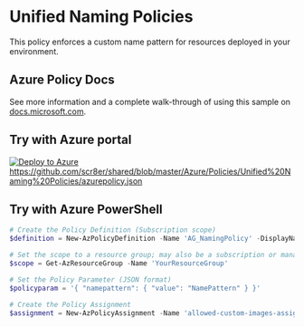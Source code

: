 # Unified Naming Policies

This policy enforces a custom name pattern for resources deployed in your environment. 

## Azure Policy Docs

See more information and a complete walk-through of using this sample on
[docs.microsoft.com](https://docs.microsoft.com/azure/governance/policy/samples/allowed-custom-images).

## Try with Azure portal

[![Deploy to Azure](http://azuredeploy.net/deploybutton.png)](https://portal.azure.com/?#blade/Microsoft_Azure_Policy/CreatePolicyDefinitionBlade/uri/https%3A%2F%2Fgithubusercontent.com%2FScr8er%2Fshared%2Fblob%2Fmaster%2FAzure%2FPolicies%2FUnified%20naming%20policies%2Fazurepolicy.json)
https://github.com/scr8er/shared/blob/master/Azure/Policies/Unified%20Naming%20Policies/azurepolicy.json


## Try with Azure PowerShell

````powershell
# Create the Policy Definition (Subscription scope)
$definition = New-AzPolicyDefinition -Name 'AG_NamingPolicy' -DisplayName 'Unified naming Policies -description 'This policy enforces a custom name pattern' -Policy ''https://github.com/scr8er/shared/blob/master/Azure/Policies/Unified Naming Policies/azurepolicy.rules.json' -Parameter 'https://github.com/scr8er/shared/blob/master/Azure/Policies/Unified Naming Policies/azurepolicy.parameters.json' -Mode All

# Set the scope to a resource group; may also be a subscription or management group
$scope = Get-AzResourceGroup -Name 'YourResourceGroup'

# Set the Policy Parameter (JSON format)
$policyparam = '{ "namepattern": { "value": "NamePattern" } }'

# Create the Policy Assignment
$assignment = New-AzPolicyAssignment -Name 'allowed-custom-images-assignment' -DisplayName 'Approved VM images Assignment' -Scope $scope.ResourceId -PolicyDefinition $definition -PolicyParameter $policyparam
````
